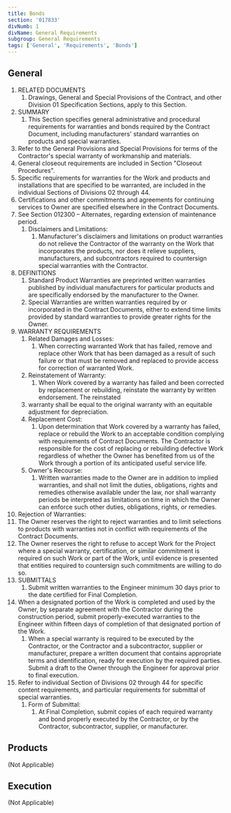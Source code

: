 ```yaml
---
title: Bonds
section: '017833'
divNumb: 1
divName: General Requirements
subgroup: General Requirements
tags: ['General', 'Requirements', 'Bonds']
---
```


## General

1. RELATED DOCUMENTS
   1. Drawings, General and Special Provisions of the Contract, and other Division 01 Specification Sections, apply to this Section.
2. SUMMARY
   1. This Section specifies general administrative and procedural requirements for warranties and bonds required by the Contract Document, including manufacturers' standard warranties on products and special warranties.
3. Refer to the General Provisions and Special Provisions for terms of the Contractor's  special warranty of workmanship and materials.
4. General closeout requirements are included in Section "Closeout Procedures".
5. Specific requirements for warranties for the Work and products and installations that are specified to be warranted, are included in the individual Sections of Divisions 02 through 44.
6. Certifications and other commitments and agreements for continuing services to Owner are specified elsewhere in the Contract Documents.
7. See Section 012300 – Alternates, regarding extension of maintenance period.
   1. Disclaimers and Limitations:
      1. Manufacturer's disclaimers and limitations on product warranties do not relieve the Contractor of the warranty on the Work that incorporates the products, nor does it relieve suppliers, manufacturers, and subcontractors required to countersign special warranties with the Contractor.
8. DEFINITIONS
   1. Standard Product Warranties are preprinted written warranties published by individual manufacturers for particular products and are specifically endorsed by the manufacturer to the Owner.
   3. Special Warranties are written warranties required by or incorporated in the Contract Documents, either to extend time limits provided by standard warranties to provide greater rights for the Owner.
9. WARRANTY REQUIREMENTS
   1. Related Damages and Losses:
      1. When correcting warranted Work that has failed, remove and replace other Work that has been damaged as a result of such failure or that must be removed and replaced to provide access for correction of warranted Work.
   2. Reinstatement of Warranty:
      1. When Work covered by a warranty has failed and been corrected by replacement or rebuilding, reinstate the warranty by written endorsement. The reinstated
   3. warranty shall be equal to the original warranty with an equitable adjustment for depreciation.
   4. Replacement Cost:
      1. Upon determination that Work covered by a warranty has failed, replace or rebuild the Work to an acceptable condition complying with requirements of Contract Documents. The Contractor is responsible for the cost of replacing or rebuilding defective Work regardless of whether the Owner has benefited from us of the Work through a portion of its anticipated useful service life.
   7. Owner's Recourse:
      1. Written warranties made to the Owner are in addition to implied warranties, and shall not limit the duties, obligations, rights and remedies otherwise available under the law, nor shall warranty periods be interpreted as limitations on time in which the Owner can enforce such other duties, obligations, rights, or remedies.
1.  Rejection of Warranties:
   1. The Owner reserves the right to reject warranties and to limit selections to products with warranties not in conflict with requirements of the Contract Documents.
   2.  The Owner reserves the right to refuse to accept Work for the Project where a special warranty, certification, or similar commitment is required on such Work or part of the Work, until evidence is presented that entities required to countersign such commitments are willing to do so.
5. SUBMITTALS
   1. Submit written warranties to the Engineer minimum 30 days prior to the date certified for Final Completion.
1. When a designated portion of the Work is completed and used by the Owner, by separate  agreement with the Contractor during the construction period, submit properly-executed warranties to the Engineer within fifteen days of completion of that designated portion of the Work.
   1. When a special warranty is required to be executed by the Contractor, or the Contractor and a subcontractor, supplier or manufacturer, prepare a written document that contains appropriate terms and identification, ready for execution by the required parties. Submit a draft to the Owner through the Engineer for approval prior to final execution.
1. Refer to individual Section of Divisions 02 through 44 for specific content requirements, and particular requirements for submittal of special warranties.
   1. Form of Submittal:
      1. At Final Completion, submit copies of each required warranty and bond properly executed by the Contractor, or by the Contractor, subcontractor, supplier, or manufacturer.
## Products

(Not Applicable)

## Execution

(Not Applicable)
